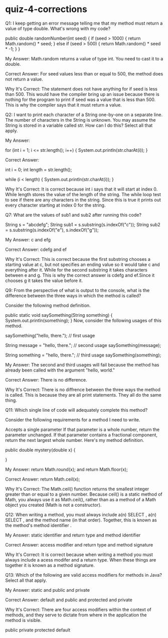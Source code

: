 # quiz-4-corrections
Q1: I keep getting an error message telling me that my method must return a value of type double. What's wrong with my code? 


public double randomNumber(int seed) {
    if (seed > 1000) {
        return Math.random() * seed;
    } else if (seed > 500) { 
        return Math.random() * seed * -1;
    }
}

My Answer: Math.random returns a value of type int. You need to cast it to a double. 


Correct Answer: For seed values less than or equal to 500, the method does not return a value. 


Why It's Correct: The statement does not have anything for if seed is less than 500. This would have the compiler bring up an issue because there is nothing for the program to print if seed was a value that is less than 500. This is why the compiler says that it must return a value.


Q2: I want to print each character of a String one-by-one on a separate line. The number of characters in the String is unknown. You may assume the String is stored in a variable called str. How can I do this? Select all that apply.


My Answer: 

for (int i = 1; i <= str.length(); i++) {
    System.out.println(str.charAt(i));
}


Correct Answer: 

int i = 0;
int length = str.length();

while (i < length) {
    System.out.println(str.charAt(i));
}


Why It's Correct: It is correct because int i says that it will start at index 0. While length stores the value of the length of the string. The while loop test to see if there are any characters in the string. Since this is true it prints out every character starting at index 0 for the string.


Q7: What are the values of sub1 and sub2 after running this code?

String s = "abcdefg";
String sub1 = s.substring(s.indexOf("c"));
String sub2 = s.substring(s.indexOf("e"), s.indexOf("g"));


My Answer: c and efg


Correct Answer: cdefg and ef


Why It's Correct: This is correct because the first substring chooses a starting value at c, but not specifies an ending value so it would take c and everything after it. While for the second substring it takes characters between e and g. This is why the correct answer is cdefg and ef.Since it chooses g it takes the value before it.

Q9: From the perspective of what is output to the console, what is the difference between the three ways in which the method is called?


Consider the following method definition.

public static void saySomething(String something) {
    System.out.println(something);
}
Now, consider the following usages of this method.

saySomething("hello, there.");        // first usage

String message = "hello, there.";     // second usage
saySomething(message);

String something = "hello, there.";   // third usage
saySomething(something);


My Answer: The second and third usages will fail because the method has already been called with the argument "hello, world."


Correct Answer: There is no difference. 


Why It's Correct: There is no diffrence between the three ways the method is called. This is because they are all print statements. They all do the same thing.


Q11: Which single line of code will adequately complete this method?

Consider the following requirements for a method I need to write.

Accepts a single parameter
If that parameter is a whole number, return the parameter unchanged.
If that parameter contains a fractional component, return the next largest whole number.
Here's my method definition.

public double mystery(double x) {

}


My Answer: return Math.round(x); and return Math.floor(x);


Correct Answer: return Math.ceil(x);


Why It's Correct: The Math.ceil() function returns the smallest integer greater than or equal to a given number. Because ceil() is a static method of Math, you always use it as Math.ceil(), rather than as a method of a Math object you created (Math is not a constructor).


Q12: When writing a method, you must always include a(n) SELECT , a(n) SELECT  , and the method name (in that order). Together, this is known as the method's method identifier .


My Answer: static identifier and return type and method identifier 


Correct Answer: access modifier and return type and method signature 


Why It's Correct: It is correct because when writing a method you must always include a acess modifer and a return type. When these things are together it is known as a method signature.


Q13: Which of the following are valid access modifiers for methods in Java? Select all that apply.


My Answer: static and public and private


Correct Answer: default and public and protected and private


Why It's Correct: There are four access modifiers within the context of methods, and they serve to dictate from where in the application the method is visible.

public
private
protected
default
